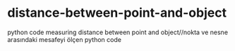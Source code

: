 # distance-between-point-and-object
python code measuring distance between point and object//nokta ve nesne arasındaki mesafeyi ölçen python code

